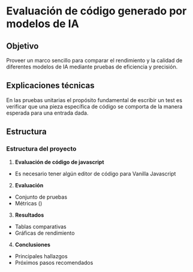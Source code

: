 # Evaluación de código generado por modelos de IA

## Objetivo
Proveer un marco sencillo para comparar el rendimiento y la calidad de diferentes modelos de IA mediante pruebas de eficiencia y precisión.

## Explicaciones técnicas
En las pruebas unitarias el propósito fundamental de escribir un test es verificar que una pieza específica de código se comporta de la manera esperada para una entrada dada.


## Estructura



### Estructura del proyecto

1. **Evaluación de código de javascript**  
  - Es necesario tener algún editor de código para Vanilla Javascript
  

2. **Evaluación**
  - Conjunto de pruebas  
  - Métricas ()
  

3. **Resultados**
  - Tablas comparativas  
  - Gráficas de rendimiento

4. **Conclusiones**
  - Principales hallazgos  
  - Próximos pasos recomendados


